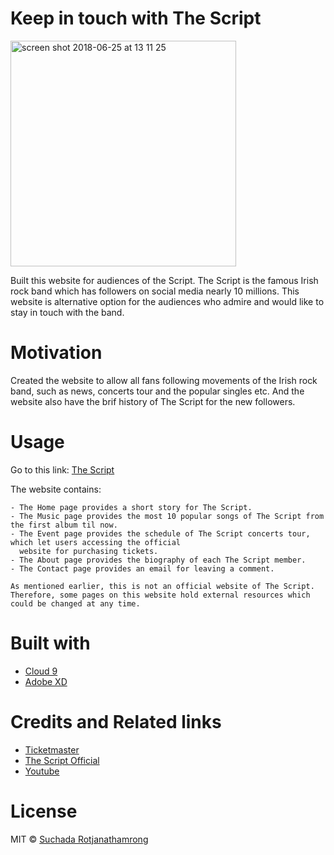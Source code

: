 # Keep in touch with The Script 

<img width="361" alt="screen shot 2018-06-25 at 13 11 25" src="https://user-images.githubusercontent.com/37799063/41863892-0ba7c084-78a0-11e8-8176-21347f5b106c.png">



Built this website for audiences of the Script. The Script is the famous Irish rock band which has followers on
social media nearly 10 millions.
This website is alternative option for the audiences who admire and would like to stay in touch with the band. 

# Motivation

Created the website to allow all fans following movements of the Irish rock band, such as news, concerts tour 
and the popular singles etc.
And the website also have the brif history of The Script for the new followers. 

# Usage

Go to this link: [The Script](https://thescript-cloned2-cloned-suchadarot.c9users.io)

The website contains:

    - The Home page provides a short story for The Script.
    - The Music page provides the most 10 popular songs of The Script from the first album til now.
    - The Event page provides the schedule of The Script concerts tour, which let users accessing the official
      website for purchasing tickets.
    - The About page provides the biography of each The Script member.
    - The Contact page provides an email for leaving a comment. 
    
    As mentioned earlier, this is not an official website of The Script. 
    Therefore, some pages on this website hold external resources which could be changed at any time.
  
# Built with

- [Cloud 9](https://www.aws.amazon.com/cloud9/?origin=c9io)
- [Adobe XD](https://www.adobe.com/products/xd.html)
    
    
# Credits and Related links

- [Ticketmaster](https://www.ticketmaster.ie)
- [The Script Official](https://www.thescriptmusic.com)
- [Youtube](https://www.youtube.com)
    


# License

MIT © [Suchada Rotjanathamrong](www.linkedin.com/in/suchada-rotjanathamrong-205735110)


   
